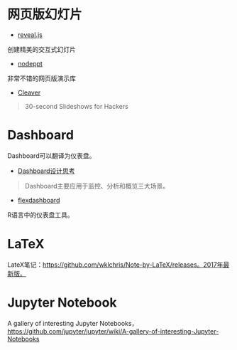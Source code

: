 # 网页版幻灯片
- [reveal.js](https://github.com/hakimel/reveal.js)

创建精美的交互式幻灯片

- [nodeppt](https://github.com/ksky521/nodeppt)

非常不错的网页版演示库

- [Cleaver](https://github.com/jdan/cleaver)

> 30-second Slideshows for Hackers

# Dashboard
Dashboard可以翻译为仪表盘。

- [Dashboard设计思考](https://isux.tencent.com/articles/94.html)

> Dashboard主要应用于监控、分析和概览三大场景。

- [flexdashboard](http://rmarkdown.rstudio.com/flexdashboard/index.html)

R语言中的仪表盘工具。

# LaTeX
LateX笔记：https://github.com/wklchris/Note-by-LaTeX/releases。2017年最新版。

# Jupyter Notebook
A gallery of interesting Jupyter Notebooks，https://github.com/jupyter/jupyter/wiki/A-gallery-of-interesting-Jupyter-Notebooks
